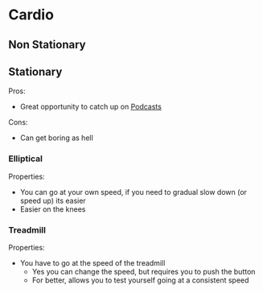 # Cardio

## Non Stationary

## Stationary

Pros:

* Great opportunity to catch up on [Podcasts](../podcasts.md)

Cons:

* Can get boring as hell

### Elliptical

Properties:

* You can go at your own speed, if you need to gradual slow down \(or speed up\) its easier
* Easier on the knees

### Treadmill

Properties:

* You have to go at the speed of the treadmill
  * Yes you can change the speed, but requires you to push the button
  * For better, allows you to test yourself going at a consistent speed

